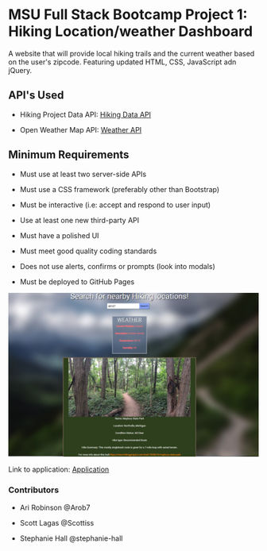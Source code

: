 # MSU Full Stack Bootcamp Project 1: Hiking Location/weather Dashboard

A website that will provide local hiking trails and the current weather based on the user's zipcode. Featuring updated HTML, CSS, JavaScript adn jQuery.

## API's Used

* Hiking Project Data API: [Hiking Data API](https://www.hikingproject.com/data)

* Open Weather Map API: [Weather API](https://openweathermap.org/api)

## Minimum Requirements

* Must use at least two server-side APIs

* Must use a CSS framework (preferably other than Bootstrap)

* Must be interactive (i.e: accept and respond to user input)

* Use at least one new third-party API

* Must have a polished UI

* Must meet good quality coding standards

* Does not use alerts, confirms or prompts (look into modals)

* Must be deployed to GitHub Pages

![Screenshot of application](assets\images\Screenshot.PNG)

Link to application: [Application](scottiss.github.io/project-1)

### Contributors

* Ari Robinson @Arob7

* Scott Lagas @Scottiss

* Stephanie Hall @stephanie-hall
